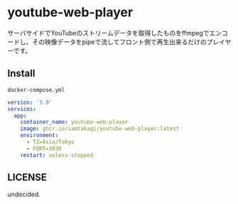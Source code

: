 # youtube-web-player
サーバサイドでYouTubeのストリームデータを取得したものをffmpegでエンコードし、その映像データをpipeで流してフロント側で再生出来るだけのプレイヤーです。

## Install
`docker-compose.yml`
```yml
version: '3.9'
services:
  app:
    container_name: youtube-web-player
    image: ghcr.io/iamtakagi/youtube-web-player:latest
    environment:
      - TZ=Asia/Tokyo
      - PORT=3030
    restart: unless-stopped
```

## LICENSE
undecided.
